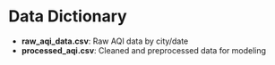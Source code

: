 # Data Dictionary

- **raw_aqi_data.csv**: Raw AQI data by city/date
- **processed_aqi.csv**: Cleaned and preprocessed data for modeling
